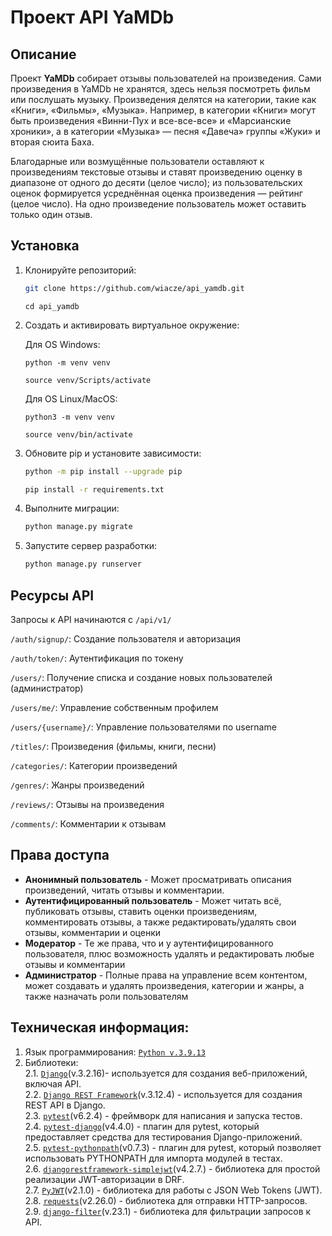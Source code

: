 # Проект API YaMDb

## Описание
Проект **YaMDb** собирает отзывы пользователей на произведения. Сами произведения в YaMDb не хранятся, здесь нельзя посмотреть фильм или послушать музыку.
Произведения делятся на категории, такие как «Книги», «Фильмы», «Музыка». Например, в категории «Книги» могут быть произведения «Винни-Пух и все-все-все» и «Марсианские хроники», а в категории «Музыка» — песня «Давеча» группы «Жуки» и вторая сюита Баха. 

Благодарные или возмущённые пользователи оставляют к произведениям текстовые отзывы и ставят произведению оценку в диапазоне от одного до десяти (целое число); из пользовательских оценок формируется усреднённая оценка произведения — рейтинг (целое число). На одно произведение пользователь может оставить только один отзыв.

## Установка
1. Клонируйте репозиторий:
    ```bash
    git clone https://github.com/wiacze/api_yamdb.git
    ```

    ```
    cd api_yamdb
    ```
2. Создать и активировать виртуальное окружение:
    
    Для OS Windows:
    ```
    python -m venv venv
    ```

    ```
    source venv/Scripts/activate
    ```
    Для OS Linux/MacOS:
    ```
    python3 -m venv venv
    ```

    ```
    source venv/bin/activate
    ```

3. Обновите pip и установите зависимости:
    ```bash
    python -m pip install --upgrade pip
    ```
    ```bash
    pip install -r requirements.txt
    ```
4. Выполните миграции:
    ```bash
    python manage.py migrate
    ```
5. Запустите сервер разработки:
    ```bash
    python manage.py runserver
    ```

## Ресурсы API

Запросы к API начинаются с ```/api/v1/```

```/auth/signup/```: Создание пользователя и авторизация

```/auth/token/```: Аутентификация по токену

```/users/```: Получение списка и создание новых пользователей (администратор)

```/users/me/```: Управление собственным профилем

```/users/{username}/```: Управление пользователями по username

```/titles/```: Произведения (фильмы, книги, песни)

```/categories/```: Категории произведений

```/genres/```: Жанры произведений

```/reviews/```: Отзывы на произведения

```/comments/```: Комментарии к отзывам

## Права доступа

- **Анонимный пользователь** - Может просматривать описания произведений, читать отзывы и комментарии.
- **Аутентифицированный пользователь** - Может читать всё, публиковать отзывы, ставить оценки произведениям, комментировать отзывы, а также редактировать/удалять свои отзывы, комментарии и оценки
- **Модератор** - Те же права, что и у аутентифицированного пользователя, плюс возможность удалять и редактировать любые отзывы и комментарии
- **Администратор** - Полные права на управление всем контентом, может создавать и удалять произведения, категории и жанры, а также назначать роли пользователям

## Техническая информация:
1. Язык программирования: [`Python v.3.9.13`](https://www.python.org/downloads/release/python-3913/)
1. Библиотеки: \
            2.1. [`Django`](https://www.djangoproject.com/)(v.3.2.16)- используется для создания веб-приложений, включая API. \
            2.2. [`Django REST Framework`](https://www.django-rest-framework.org/)(v.3.12.4) - используется для создания REST API в Django. \
            2.3. [`pytest`](https://docs.pytest.org/en/stable/)(v6.2.4) - фреймворк для написания и запуска тестов. \
            2.4. [`pytest-django`](https://pytest-django.readthedocs.io/en/latest/)(v4.4.0) - плагин для pytest, который предоставляет средства для тестирования Django-приложений. \
            2.5. [`pytest-pythonpath`](https://pypi.org/project/pytest-pythonpath/)(v0.7.3) - плагин для pytest, который позволяет использовать PYTHONPATH для импорта модулей в тестах. \
            2.6. [`djangorestframework-simplejwt`](https://django-rest-framework-simplejwt.readthedocs.io/en/latest/)(v4.2.7.) - библиотека для простой реализации JWT-авторизации в DRF. \
            2.7. [`PyJWT`](https://pyjwt.readthedocs.io/en/stable/)(v2.1.0) - библиотека для работы с JSON Web Tokens (JWT). \
            2.8. [`requests`](https://requests.readthedocs.io/en/master/)(v2.26.0) - библиотека для отправки HTTP-запросов. \
            2.9. [`django-filter`](https://django-filter.readthedocs.io/en/stable/guide/install.html)(v.23.1) - библиотека для фильтрации запросов к API.
